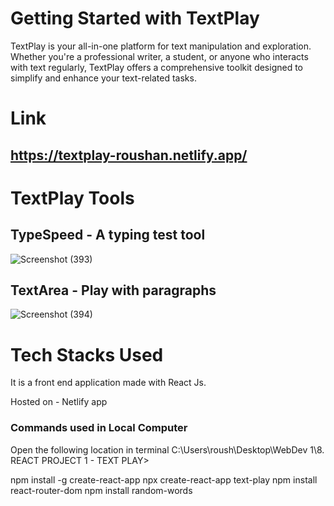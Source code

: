 # Getting Started with TextPlay

TextPlay is your all-in-one platform for text manipulation and exploration. Whether you're a professional writer, a student, or anyone who interacts with text regularly, TextPlay offers a comprehensive toolkit designed to simplify and enhance your text-related tasks.



# Link
## https://textplay-roushan.netlify.app/


# TextPlay Tools


## TypeSpeed - A typing test tool

![Screenshot (393)](https://github.com/roushandas02/TextPlay/assets/100259231/5542f39c-44fb-44ad-bea0-7d60a7f108cb)


## TextArea - Play with paragraphs

![Screenshot (394)](https://github.com/roushandas02/TextPlay/assets/100259231/02b60bff-c269-4347-919c-1d4342b4a01b)



# Tech Stacks Used
 It is a front end application made with React Js.

 Hosted on - Netlify app




### Commands used in Local Computer
Open the following location in terminal
C:\Users\roush\Desktop\WebDev 1\8. REACT PROJECT 1 - TEXT PLAY>

npm install -g create-react-app
npx create-react-app text-play
npm install react-router-dom
npm install random-words

